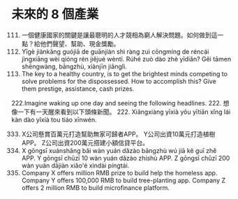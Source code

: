 # 未來的 8 個產業

111. 一個健康國家的關鍵是讓最聰明的人才競相為窮人解決問題。如何做到這一點？給他們聲望、幫助、現金獎勵。
111. Yīgè jiànkāng guójiā de guānjiàn shì ràng zuì cōngmíng de réncái jìngxiāng wèi qióng rén jiějué wèntí. Rúhé zuò dào zhè yīdiǎn? Gěi tāmen shēngwàng, bāngzhù, xiànjīn jiǎnglì. 
111. The key to a healthy country, is to get the brightest minds competing to solve problems for the dispossessed. How to accomplish this? Give them prestige, assistance, cash prizes.

222.Imagine waking up one day and seeing the following headlines. 
222. 想像一下有一天醒來看到以下頭條新聞。
222. Xiǎngxiàng yīxià yǒu yītiān xǐng lái kàn dào yǐxià tou tiáo xīnwén.

333. X公司懸賞百萬元打造幫助無家可歸者APP。 Y公司出資10萬元打造植樹APP。 Z公司出資200萬元搭建小額信貸平台。
333. X gōngsī xuánshǎng bǎi wàn yuán dǎzào bāngzhù wú jiā kě guī zhě APP. Y gōngsī chūzī 10 wàn yuán dǎzào zhíshù APP. Z gōngsī chūzī 200 wàn yuán dājiàn xiǎo'é xìndài píngtái. 
333. Company X offers million RMB prize to build help the homeless app. Company Y offers 100,000 RMB to build tree-planting app. Company Z offers 2 million RMB to build microfinance platform.

